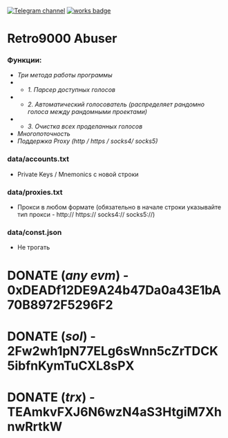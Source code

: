 [![Telegram channel](https://img.shields.io/endpoint?url=https://runkit.io/damiankrawczyk/telegram-badge/branches/master?url=https://t.me/n4z4v0d)](https://t.me/n4z4v0d)
[![works badge](https://cdn.jsdelivr.net/gh/nikku/works-on-my-machine@v0.2.0/badge.svg)](https://github.com/nikku/works-on-my-machine)

# Retro9000 Abuser

### Функции:
* _Три метода работы программы_  
* * _1. Парсер доступных голосов_  
* * _2. Автоматический голосователь (распределяет рандомно голоса между рандомными проектами)_  
* * _3. Очистка всех проделанных голосов_  
* _Многопоточность_
* _Поддержка Proxy (http / https / socks4/ socks5)_

### data/accounts.txt
- Private Keys / Mnemonics с новой строки

### data/proxies.txt
- Прокси в любом формате (обязательно в начале строки указывайте тип прокси - http:// https:// socks4:// socks5://)

### data/const.json
- Не трогать

# DONATE (_any evm_) - 0xDEADf12DE9A24b47Da0a43E1bA70B8972F5296F2
# DONATE (_sol_) - 2Fw2wh1pN77ELg6sWnn5cZrTDCK5ibfnKymTuCXL8sPX
# DONATE (_trx_) - TEAmkvFXJ6N6wzN4aS3HtgiM7XhnwRrtkW
